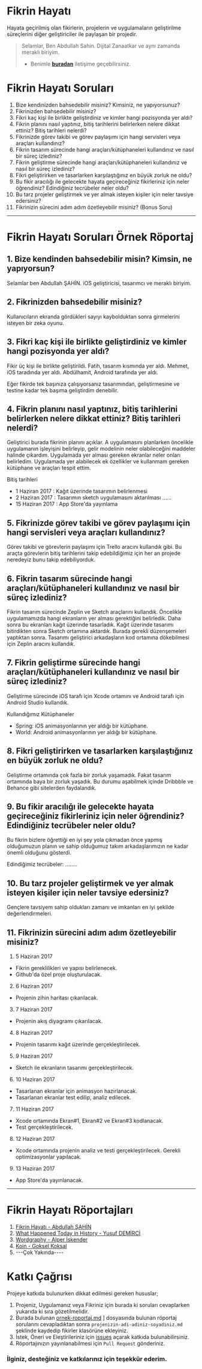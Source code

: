 # Fikrin Hayatı
Hayata geçirilmiş olan fikirlerin, projelerin ve uygulamaların geliştirilme süreçlerini diğer geliştiriciler ile paylaşan bir projedir.

> Selamlar, Ben Abdullah Sahin. Dijital Zanaatkar ve aynı zamanda meraklı biriyim.
> * Benimle [**buradan**](mailto:abdullah@kodaman.io) iletişime geçebilirsiniz.


# Fikrin Hayatı Soruları

1. Bize kendinizden bahsedebilir misiniz? Kimsiniz, ne yapıyorsunuz?
2. Fikrinizden bahsedebilir misiniz?
3. Fikri kaç kişi ile birlikte geliştirdiniz ve kimler hangi pozisyonda yer aldı?
4. Fikrin planını nasıl yaptınız, bitiş tarihlerini belirlerken nelere dikkat ettiniz? Bitiş tarihleri nelerdi?
5. Fikrinizde görev takibi ve görev paylaşımı için hangi servisleri veya araçları kullandınız?
6. Fikrin tasarım sürecinde hangi araçları/kütüphaneleri kullandınız ve nasıl bir süreç izlediniz?
7. Fikrin geliştirme sürecinde hangi araçları/kütüphaneleri kullandınız ve nasıl bir süreç izlediniz?
8. Fikri geliştirirken ve tasarlarken karşılaştığınız en büyük zorluk ne oldu?
9. Bu fikir aracılığı ile gelecekte hayata geçireceğiniz fikirleriniz için neler öğrendiniz? Edindiğiniz tecrübeler neler oldu?
10. Bu tarz projeler geliştirmek ve yer almak isteyen kişiler için neler tavsiye edersiniz?
11. Fikrinizin sürecini adım adım özetleyebilir misiniz? (Bonus Soru)

***

# Fikrin Hayatı Soruları Örnek Röportaj

## 1. Bize kendinden bahsedebilir misin? Kimsin, ne yapıyorsun?

Selamlar ben Abdullah ŞAHİN. iOS geliştiricisi, tasarımcı ve meraklı biriyim.


## 2. Fikrinizden bahsedebilir misiniz?

Kullanıcıların ekranda gördükleri sayıyı kaybolduktan sonra girmelerini isteyen bir zeka oyunu.


## 3. Fikri kaç kişi ile birlikte geliştirdiniz ve kimler hangi pozisyonda yer aldı?

Fikir üç kişi ile birlikte geliştirildi. Fatih, tasarım kısmında yer aldı.
Mehmet, iOS taradında yer aldı. Abdülhamit, Android tarafında yer aldı.

Eğer fikirde tek başınıza çalışıyorsanız tasarımından, geliştirmesine ve testine
kadar tek başıma geliştirdim denebilir.


## 4. Fikrin planını nasıl yaptınız, bitiş tarihlerini belirlerken nelere dikkat ettiniz? Bitiş tarihleri nelerdi?

Geliştirici burada fikrinin planını açıklar.
A uygulamasını planlarken öncelikle uygulamanın işleyişini belirleyip, gelir modelinin neler olabileceğini maddeler halinde çıkardım.
Uygulamada yer alması gereken ekranlar neler onları belirledim.
Uygulamada yer alabilecek ek özellikler ve kullanmam gereken kütüphane ve araçları tespit ettim.

Bitiş tarihleri
- 1 Haziran 2017 : Kağıt üzerinde tasarımın belirlenmesi
- 2 Haziran 2017 : Tasarımın sketch uygulamasını aktarılması
......
- 15 Haziran 2017 : App Store'da yayınlama


## 5. Fikrinizde görev takibi ve görev paylaşımı için hangi servisleri veya araçları kullandınız?

Görev takibi ve görevlerin paylaşımı için Trello aracını kullandık gibi. Bu araçta görevlerin bitiş tarihlerini takip edebildiğimiz için her an projede neredeyiz bunu takip edebiliyorduk.


## 6. Fikrin tasarım sürecinde hangi araçları/kütüphaneleri kullandınız ve nasıl bir süreç izlediniz?

Fikrin tasarım sürecinde Zeplin ve Sketch araçlarını kullandık.
Öncelikle uygulamamızda hangi ekranların yer alması gerektiğini belirledik.
Daha sonra bu ekranları kağıt üzerinde tasarladık.
Kağıt üzerinde tasarımı bitirdikten sonra Sketch ortamına aktardık. Burada gerekli düzenşemeleri yaptıktan sonra.
Tasarımı geliştirici arkadaşların kod ortamına dökebilmesi için Zeplin aracını kullandık.


## 7. Fikrin geliştirme sürecinde hangi araçları/kütüphaneleri kullandınız ve nasıl bir süreç izlediniz?

Geliştirme sürecinde iOS tarafı için Xcode ortamını ve Android tarafı için Android Studio kullandık.

Kullandığımız Kütüphaneler
- Spring: iOS animasyonlarının yer aldığı bir kütüphane.
- World: Android animasyonlarının yer aldığı bir kütüphane.


## 8. Fikri geliştirirken ve tasarlarken karşılaştığınız en büyük zorluk ne oldu?

Geliştirme ortamında çok fazla bir zorluk yaşamadık.
Fakat tasarım ortamında baya bir zorluk yaşadık. Bu durumu aşabilmek içinde Dribbble ve Behance gibi sitelerden faydalandık.


## 9. Bu fikir aracılığı ile gelecekte hayata geçireceğiniz fikirleriniz için neler öğrendiniz? Edindiğiniz tecrübeler neler oldu?

Bu fikrin bizlere öğrettiği en iyi şey yola çıkmadan önce yapmış olduğumuzun planın ve sahip olduğumuz takım arkadaşlarımızın ne kadar önemli olduğunu gösterdi.

Edindiğimiz tecrübeler:
........


## 10. Bu tarz projeler geliştirmek ve yer almak isteyen kişiler için neler tavsiye edersiniz?

Gençlere tavsiyem sahip oldukları zamanı ve imkanları en iyi şekilde değerlendirmeleri.


## 11. Fikrinizin sürecini adım adım özetleyebilir misiniz?

1. 5 Haziran 2017
- Fikrin gereklilikleri ve yapısı belirlenecek.
- Github'da özel proje oluşturulacak.

2. 6 Haziran 2017
- Projenin zihin haritası çıkarılacak.

3. 7 Haziran 2017
- Projenin akış diyagramı çıkarılacak.

4. 8 Haziran 2017
- Projenin tasarımı kağıt üzerinde gerçekleştirilecek.

5. 9 Haziran 2017
- Sketch ile ekranların tasarımı gerçekleştirilecek.

6. 10 Haziran 2017
- Tasarlanan ekranlar için animasyon hazırlanacak.
- Tasarlanan ekranlar test edilip, analiz edilecek.

7. 11 Haziran 2017
- Xcode ortamında Ekran#1, Ekran#2 ve Ekran#3 kodlanacak.
- Test gerçekleştirilecek.

8. 12 Haziran 2017
- Xcode ortamında projenin analiz ve testi gerçekleştirilecek. Gerekli optimizasyonlar yapılacak.

9. 13 Haziran 2017
- App Store'da yayınlanacak.

***

# Fikrin Hayatı Röportajları
1. [Fikrin Hayatı - Abdullah ŞAHİN](https://github.com/mrabdullahsahin/fikrin-hayati/blob/master/fikirler/fikrin-hayati-abdullah-sahin.md)
2. [What Happened Today in History - Yusuf DEMİRCİ](https://github.com/mrabdullahsahin/fikrin-hayati/blob/master/fikirler/what-happened-today-in-history-yusuf-demirci.md)
3. [Wordgraphy - Alper İskender](https://github.com/mrabdullahsahin/fikrin-hayati/blob/master/fikirler/wordgraphy-alper-iskender.md)
4. [Koin - Goksel Koksal](https://github.com/mrabdullahsahin/fikrin-hayati/blob/master/fikirler/koin-goksel-koksal.md)
5. ---Çok Yakında----


# Katkı Çağrısı
Projeye katkıda bulunurken dikkat edilmesi gereken hususlar;
1. Projeniz, Uygulamanız veya Fikriniz için burada ki soruları cevaplarken yukarıda ki sıra gözetilmelidir.
2. Burada bulunan [ornek-roportaj.md](https://github.com/mrabdullahsahin/fikrin-hayati/blob/master/ornek-roportaj.md)
] dosyasında bulunan röportaj sorularını cevapladıktan sonra `projenizin-adi-adiniz-soyadiniz.md` şeklinde kaydedip fikirler klasörüne ekleyiniz.
3. İstek, Öneri ve Eleştirileriniz için [issues](https://github.com/mrabdullahsahin/fikrin-hayati/issues/new) açarak katkıda bulunabilirsiniz.
4. Röportajınızın yayınlanabilmesi için `Pull Request` gönderiniz.

### İlginiz, desteğiniz ve katkılarınız için teşekkür ederim.
